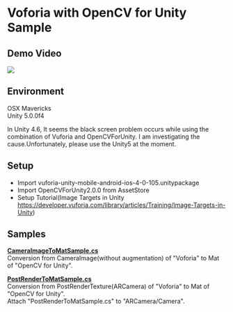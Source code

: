 Voforia with OpenCV for Unity Sample
====================

Demo Video
-----
[![](http://img.youtube.com/vi/TnF90ladrOo/0.jpg)](https://www.youtube.com/watch?v=TnF90ladrOo)

Environment
-----
OSX Mavericks  
Unity 5.0.0f4

In Unity 4.6, It seems the black screen problem occurs while using the combination of Vuforia and OpenCVForUnity.
I am investigating the cause.Unfortunately, please use the Unity5 at the moment.


Setup
-----
* Import vuforia-unity-mobile-android-ios-4-0-105.unitypackage  
* Import OpenCVForUnity2.0.0 from AssetStore  
* Setup Tutorial(Image Targets in Unity <https://developer.vuforia.com/library/articles/Training/Image-Targets-in-Unity>)


Samples
-----
**[CameraImageToMatSample.cs](CameraImageToMatSample.cs)**  
Conversion from CameraImage(without augmentation) of "Voforia" to Mat of "OpenCV for Unity".  

**[PostRenderToMatSample.cs](PostRenderToMatSample.cs)**  
Conversion from PostRenderTexture(ARCamera) of "Voforia" to Mat of "OpenCV for Unity".  
Attach "PostRenderToMatSample.cs" to "ARCamera/Camera".  



